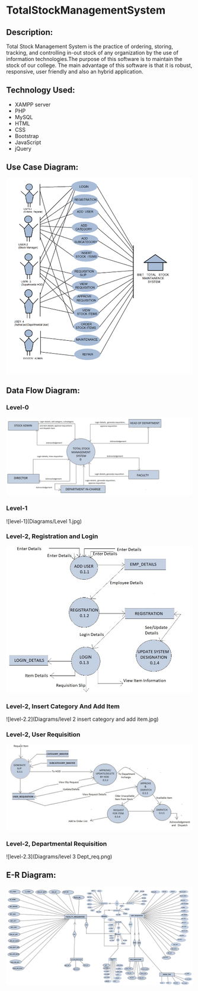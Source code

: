 # TotalStockManagementSystem
## Description:
Total Stock Management System is the practice of ordering, storing, tracking, and controlling in-out stock of any organization by the use of information technologies.The purpose of this software is to maintain the stock of our college. The main advantage of this software is that it is robust, responsive, user friendly and also an hybrid application.
## Technology Used:
- XAMPP server
- PHP
- MySQL
- HTML
- CSS
- Bootstrap
- JavaScript
- jQuery
## Use Case Diagram:
![usecase diagrams](Diagrams/DIAGRAM.png)
## Data Flow Diagram:
### Level-0
![level-0](Diagrams/level0.png)
### Level-1
![level-1](Diagrams/Level 1.jpg)
### Level-2, Registration and Login
![level-2.1](Diagrams/level-2-reg-login.jpg)
### Level-2, Insert Category And Add Item
![level-2.2](Diagrams/level 2 insert category and add item.jpg)
### Level-2, User Requisition
![level-2.3](Diagrams/Level2_userrequisition.jpg)
### Level-2, Departmental Requisition
![level-2.3](Diagrams/level 3 Dept_req.png)

## E-R Diagram:
![ER-Diagram](Diagrams/ER_09_05.png)
